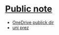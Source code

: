 # [Public note](https://github.com/va9iff/note)

- [OneDrive publick dir](https://1drv.ms/f/c/549f547de4e325d2/Ehv2ASkTC7dAm2zvOs-_CvoBjW-tkpnTx80Xmsqh02lAFw?e=TdfUaX)
- [uni prez](https://www.canva.com/design/DAGnhrD1IS4/brwvwm0cSyJ8vNIH26NBBw/view?utm_content=DAGnhrD1IS4&utm_campaign=designshare&utm_medium=link2&utm_source=uniquelinks&utlId=h6aa277e3a1)


